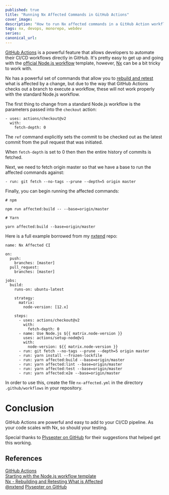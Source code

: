 ```yaml
---
published: true
title: "Running Nx Affected Commands in GitHub Actions"
cover_image:
description: "How to run Nx affected commands in a GitHub Action workflow"
tags: nx, devops, monorepo, webdev
series:
canonical_url:
---
```


[GitHub Actions](https://github.com/features/actions) is a powerful feature that allows developers to automate their CI/CD workflows directly in GitHub. It's pretty easy to get up and going with the [official Node.js workflow](https://help.github.com/en/actions/language-and-framework-guides/using-nodejs-with-github-actions#starting-with-the-nodejs-workflow-template) template, however, [Nx](https://nx.dev) can be a bit tricky to work with.

Nx has a powerful set of commands that allow you to [rebuild and retest](https://nx.dev/react/guides/ci/monorepo-affected#rebuilding-and-retesting-what-is-affected) what is affected by a change, but due to the way that GitHub Actions checks out a branch to execute a workflow, these will not work properly with the standard Node.js workflow.

The first thing to change from a standard Node.js workflow is the parameters passed into the `checkout` action:

```
- uses: actions/checkout@v2
  with:
    fetch-depth: 0
```

The `ref` command explicitly sets the commit to be checked out as the latest commit from the pull request that was initiated.

When `fetch-depth` is set to 0 then then the entire history of commits is fetched.

Next, we need to fetch origin master so that we have a base to run the affected commands against:

```
- run: git fetch --no-tags --prune --depth=5 origin master
```

Finally, you can begin running the affected commands:

```
# npm

npm run affected:build -- --base=origin/master

# Yarn

yarn affected:build --base=origin/master
```

Here is a full example borrowed from my [nxtend](https://github.com/devinshoeaker/nxtend) repo:

```
name: Nx Affected CI

on:
  push:
    branches: [master]
  pull_request:
    branches: [master]

jobs:
  build:
    runs-on: ubuntu-latest

    strategy:
      matrix:
        node-version: [12.x]

    steps:
      - uses: actions/checkout@v2
        with:
          fetch-depth: 0
      - name: Use Node.js ${{ matrix.node-version }}
        uses: actions/setup-node@v1
        with:
          node-version: ${{ matrix.node-version }}
      - run: git fetch --no-tags --prune --depth=5 origin master
      - run: yarn install --frozen-lockfile
      - run: yarn affected:build --base=origin/master
      - run: yarn affected:lint --base=origin/master
      - run: yarn affected:test --base=origin/master
      - run: yarn affected:e2e --base=origin/master
```

In order to use this, create the file `nx-affected.yml` in the directory `.github/workflows` in your repository.

# Conclusion

GitHub Actions are powerful and easy to add to your CI/CD pipeline. As your code scales with Nx, so should your testing.

Special thanks to [Plysepter on GitHub](https://github.com/nrwl/nx/issues/2170#issuecomment-607986124) for their suggestions that helped get this working.

## References

[GitHub Actions](https://github.com/features/actions)<br>
[Starting with the Node.js workflow template](https://help.github.com/en/actions/language-and-framework-guides/using-nodejs-with-github-actions#starting-with-the-nodejs-workflow-template)<br>
[Nx - Rebuilding and Retesting What is Affected](https://nx.dev/react/guides/ci/monorepo-affected#rebuilding-and-retesting-what-is-affected)<br>
[@nxtend](https://github.com/devinshoemaker/nxtend)
[Plysepter on GitHub](https://github.com/nrwl/nx/issues/2170#issuecomment-607986124)
